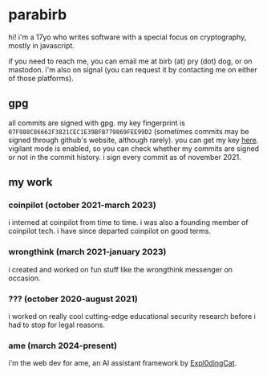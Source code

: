# parabirb
hi! i'm a 17yo who writes software with a special focus on cryptography, mostly in javascript.

if you need to reach me, you can email me at birb (at) pry (dot) dog, or on mastodon. i'm also on signal (you can request it by contacting me on either of those platforms).

## gpg
all commits are signed with gpg. my key fingerprint is `07F988C86662F3821CEC1E39BFB779869FEE99D2` (sometimes commits may be signed through github's website, although rarely). you can get my key [here](https://keys.openpgp.org/vks/v1/by-fingerprint/07F988C86662F3821CEC1E39BFB779869FEE99D2). vigilant mode is enabled, so you can check whether my commits are signed or not in the commit history. i sign every commit as of november 2021.

## my work
### coinpilot (october 2021-march 2023)
i interned at coinpilot from time to time. i was also a founding member of coinpilot tech. i have since departed coinpilot on good terms.
### wrongthink (march 2021-january 2023)
i created and worked on fun stuff like the wrongthink messenger on occasion.
### ??? (october 2020-august 2021)
i worked on really cool cutting-edge educational security research before i had to stop for legal reasons.
### ame (march 2024-present)
i'm the web dev for ame, an AI assistant framework by [Expl0dingCat](https://github.com/Expl0dingCat).
